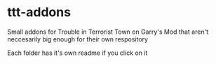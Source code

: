 # ttt-addons
Small addons for Trouble in Terrorist Town on Garry's Mod that aren't neccesarily big enough for their own respository

Each folder has it's own readme if you click on it
